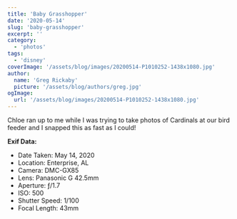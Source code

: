 ```yaml
---
title: 'Baby Grasshopper'
date: '2020-05-14'
slug: 'baby-grasshopper'
excerpt: ''
category:
  - 'photos'
tags:
  - 'disney'
coverImage: '/assets/blog/images/20200514-P1010252-1438x1080.jpg'
author:
  name: 'Greg Rickaby'
  picture: '/assets/blog/authors/greg.jpg'
ogImage:
  url: '/assets/blog/images/20200514-P1010252-1438x1080.jpg'
---
```


Chloe ran up to me while I was trying to take photos of Cardinals at our bird feeder and I snapped this as fast as I could!

**Exif Data:**

- Date Taken: May 14, 2020
- Location: Enterprise, AL
- Camera: DMC-GX85
- Lens: Panasonic G 42.5mm
- Aperture: ƒ/1.7
- ISO: 500
- Shutter Speed: 1/100
- Focal Length: 43mm
